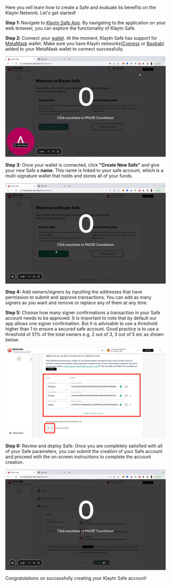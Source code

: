 Here you will learn how to create a Safe and evaluate its benefits on the Klaytn Network. Let's get started!

**Step 1:** Navigate to [Klaytn Safe App](https://safe.klaytn.foundation/). By navigating to the application on your web browser, you can explore the functionality of Klaytn Safe.

**Step 2:** Connect your [wallet](https://docs.ethhub.io/using-ethereum/wallets/intro-to-ethereum-wallets/). At the moment, Klaytn Safe has support for [MetaMask](https://docs.klaytn.foundation/dapp/tutorials/connecting-metamask) wallet. Make sure you have Klaytn networks([Cypress](https://docs.klaytn.foundation/dapp/tutorials/connecting-metamask#connect-to-klaytn-cypress-network-mainnet) or [Baobab](https://docs.klaytn.foundation/dapp/tutorials/connecting-metamask#connect-to-klaytn-baobab-network-testnet)) added to your MetaMask wallet to connect successfully.

![](../img/klaytn-safe/1_safeConnect.gif)

**Step 3:**  Once your wallet is connected, click **"Create New Safe"** and give your new Safe a **name**. This name is linked to your safe account, which is a multi-signature wallet that holds and stores all of your funds.

![](../img/klaytn-safe/2_safeName.gif)


**Step 4:** Add owners/signers by inputting the addresses that have permission to submit and approve transactions. You can add as many signers as you want and remove or replace any of them at any time.

**Step 5:** Choose how many signer confirmations a transaction in your Safe account needs to be approved. It is important to note that by default our app allows one signer confirmation. But it is advisable to use a threshold higher than 1 to ensure a secured safe account. Good practice is to use a threshold of 51% of the total owners e.g, 2 out of 3, 3 out of 5 etc as shown below:

![](../img/klaytn-safe/3_safeOwners.png)

**Step 6:** Review and deploy Safe: Once you are completely satisfied with all of your Safe parameters, you can submit the creation of your Safe account and proceed with the on-screen instructions to complete the account creation.

![](../img/klaytn-safe/4_deploySafe.gif)

Congratulations on successfully creating your Klaytn Safe account!

